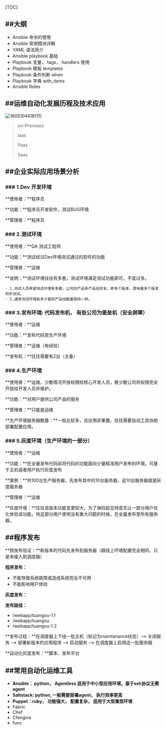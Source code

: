 [TOC]



## ##大纲

- Ansible 命令的使用
- Ansible 常用模块详解
- YAML 语法简介
- Ansible playbook 基础
- Playbook 变量， tags， handlers 使用
- Playbook 模板 templates
- Playbook 条件判断 when
- Playbook 字典 with_items
- Ansible Roles



## ##运维自动化发展历程及技术应用

![1605104418170](C:\Users\jayce\Desktop\b站马哥Ansible\01运维自动化之ansible.assets\1605104418170.png)

> on-Premises
>
> Iaas
>
> Paas
>
> Saas

## ##企业实际应用场景分析

### ### 1.Dev 开发环境

**使用者：**程序员

**功能：**程序员开发软件，测试BUG环境

**管理者：**程序员

### ### 2.测试环境

**使用者：**QA 测试工程师

**功能：**测试经过Dev环境测试通过的软件的功能

**管理者：**运维

**说明：**测试环境往往有多套，测试环境满足测试功能即可，不宜过多。

	- 1.测试人员希望测试环境有多套，公司的产品多产品线并发，即多个版本，意味着多个版本同步测试。
	- 2.通常测试环境有多少套和产品线数量保持一样。

### ### 3.发布环境: 代码发布机， 有些公司为堡垒机（安全屏障）

**使用者：**运维

**功能：**发布代码至生产环境

**管理者：**运维（有经验）

**发布机：**往往需要有2台（主备）

### ### 4.生产环境

**使用者：**运维，少数情况开放权限给核心开发人员，极少数公司将权限完全开放给开发人员并维护。

**功能：**对用户提供公司产品的服务

**管理者：**只能是运维

**生产环境服务器数量：**一般比较多，且应用非重要。往往需要自动工具协助部署配置应用。

### ### 5.灰度环境（生产环境的一部分）

**使用者：**运维

**功能：**在全量发布代码前将代码的功能面向少量精准用户发布的环境，可基于主机或者用户执行灰度发布

**案例：**共100台生产服务器，先发布其中的10台服务器，这10台服务器就是灰度服务器

**管理者：**运维

**灰度环境：**往往该版本功能变更较大，为了保险起见特意先让一部分用户优化体验该功能，待这部分用户使用没有重大问题的时候，在全量发布至所有服务器。



## ##程序发布

**预发布验证：**新版本的代码先发布到服务器（跟线上环境配置完全相同，只是未接入到调度器）

**程序发布：**

- 不能导致系统故障或造成系统完全不可用
- 不能影响用户体验

**灰度发布：**

**发布路径：**

- /webapp/tuangou-1.1
- /webapp/tuangou
- /webapp/tuangou-1.2

**发布过程：**在调度器上下线一批主机（标记为maintanance状态）--> 关闭服务 --> 部署新版本的应用程序 --> 启动服务 --> 在调度器上启用这一批服务器

**自动化灰度发布：**脚本、发布平台



## ##常用自动化运维工具

- **Ansible： python， Agentless 适用于中小型应用环境，基于ssh协议无需agent**
- **Saltstack: python, 一般需要部署agent， 执行效率更高**
- **Puppet：ruby， 功能强大， 配置复杂， 适用于大型重型环境**
- Fabric
- Chef
- Cfengine
- func

